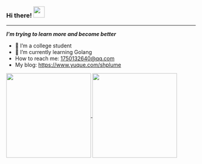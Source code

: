 ### Hi there! <img src="https://raw.githubusercontent.com/MartinHeinz/MartinHeinz/master/wave.gif" width="30px">
---
***I'm trying to learn more and become better***
- 🍻 I’m a college student
- 🤔 I’m currently learning Golang
-  How to reach me: <1750132640@qq.com>
-  My blog: https://www.yuque.com/shplume

<a href="https://github.com/anuraghazra/github-readme-stats">
  <img height=225 align="center" src="https://github-readme-stats.vercel.app/api?username=shplume&count_private=true&theme=react&rank_icon=github" />
</a>
<a href="https://github.com/anuraghazra/convoychat">
  <img height=225 align="center"  src="https://github-readme-stats.vercel.app/api/top-langs/?username=shplume&theme=vue-dark" />
</a>
